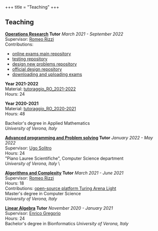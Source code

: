 +++
title = "Teaching"
+++
## Teaching

 **[Operations Research](https://www.corsi.univr.it/?ent=cs&id=418&menu=studiare&tab=insegnamenti&codiceCs=S20&codins=10120&crediti=6.0&aa=2020/2021&lang=en) Tutor** *March 2021 - September 2022*  \
Supervisor: [Romeo Rizzi](https://profs.sci.univr.it/~rrizzi/)  \
Contributions:
- [online exams main repository](https://github.com/romeorizzi/esami-RO-public)
- [testing repository](https://github.com/romeorizzi/ROexamTesting)
- [design new problems repository](https://github.com/romeorizzi/eduProblemsDesign)
- [official design repository](https://github.com/romeorizzi/eduexams)
- [downloading and uploading exams](https://github.com/romeorizzi/download_upload)

**Year 2021-2022**   \
Material: [tutoraggio_RO_2021-2022](https://github.com/aurorarossi/tutoraggio_RO_2021-2022)  \
Hours: 24

**Year  2020-2021**    \
Material: [tutoraggio_RO_2020-2021](https://github.com/aurorarossi/tutoraggio_RO_2020-2021)  \
Hours: 48

Bachelor's degree in Applied Mathematics  \
*University of Verona, Italy*



**[Advanced programming and Problem solving](https://tandem.univr.it/2020-21/corsi/450) Tutor** *January 2022 - May 2022*  \
Supervisor: [Ugo Solitro](https://www.di.univr.it/?ent=persona&id=70&lang=en)    \
Hours: 24   \
"Piano Lauree Scientifiche", Computer Science department  \
*University of Verona, Italy*  \



**[Algorithms and Complexity](https://www.corsi.univr.it/?ent=cs&id=417&menu=studiare&tab=insegnamenti&codiceCs=S71&codins=4S02709&crediti=12.0&aa=2019/2020&lang=en) Tutor** *March 2021 - June 2021*   \
Supervisor: [Romeo Rizzi](https://profs.sci.univr.it/~rrizzi/)  \
Hours: 18   \
Contributions: [open-source platform Turing Arena Light](https://github.com/romeorizzi/TALight)   \
Master's degree in Computer Science  \
*University of Verona, Italy*




**[Linear Algebra](https://www.corsi.univr.it/?ent=cs&id=419&menu=studiare&tab=insegnamenti&codiceCs=S23&codins=10018&crediti=6.0&aa=2020/2021&lang=en) Tutor** *November 2020 - January 2021*  \
Supervisor: [Enrico Gregorio](https://www.di.univr.it/?ent=persona&id=88)  \
Hours: 24   \
 Bachelor's degree in Bionformatics
*University of Verona, Italy*